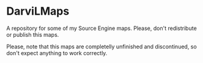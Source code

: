 # DarviLMaps
A repository for some of my Source Engine maps. Please, don't redistribute or publish this maps.

Please, note that this maps are completelly unfinished and discontinued, so don't expect anything to work correctly.
